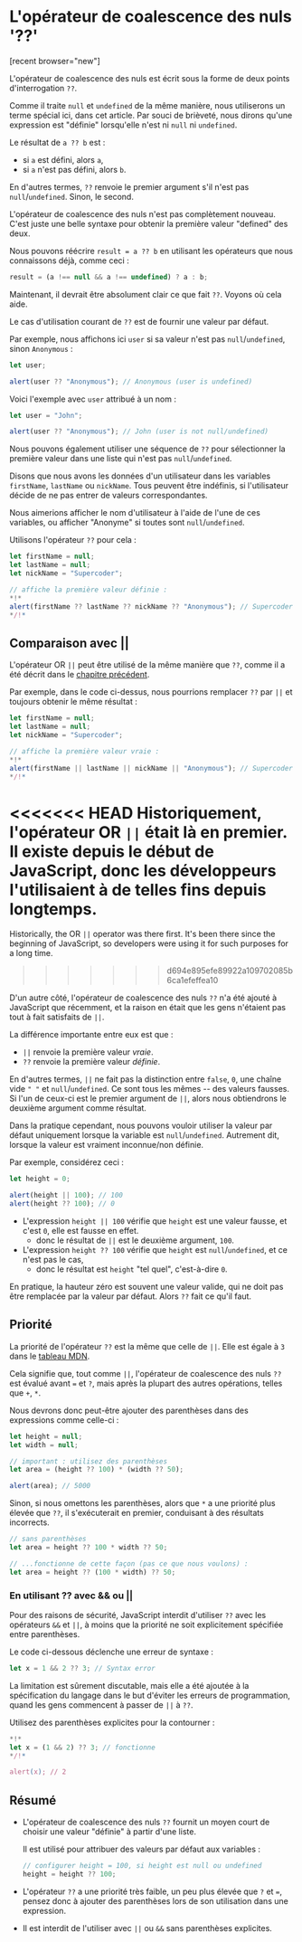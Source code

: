 # L'opérateur de coalescence des nuls '??'

[recent browser="new"]

L'opérateur de coalescence des nuls est écrit sous la forme de deux points d'interrogation `??`.

Comme il traite `null` et `undefined` de la même manière, nous utiliserons un terme spécial ici, dans cet article. Par souci de brièveté, nous dirons qu'une expression est "définie" lorsqu'elle n'est ni `null` ni `undefined`.

Le résultat de `a ?? b` est :
- si `a` est défini, alors `a`,
- si `a` n'est pas défini, alors `b`.

En d'autres termes, `??` renvoie le premier argument s'il n'est pas `null`/`undefined`. Sinon, le second.

L'opérateur de coalescence des nuls n'est pas complètement nouveau. C'est juste une belle syntaxe pour obtenir la première valeur "defined" des deux.

Nous pouvons réécrire `result = a ?? b` en utilisant les opérateurs que nous connaissons déjà, comme ceci :

```js
result = (a !== null && a !== undefined) ? a : b;
```

Maintenant, il devrait être absolument clair ce que fait `??`. Voyons où cela aide.

Le cas d'utilisation courant de `??` est de fournir une valeur par défaut.

Par exemple, nous affichons ici `user` si sa valeur n'est pas `null`/`undefined`, sinon `Anonymous` :

```js run
let user;

alert(user ?? "Anonymous"); // Anonymous (user is undefined)
```

Voici l'exemple avec `user` attribué à un nom :

```js run
let user = "John";

alert(user ?? "Anonymous"); // John (user is not null/undefined)
```

Nous pouvons également utiliser une séquence de `??` pour sélectionner la première valeur dans une liste qui n'est pas `null`/`undefined`.

Disons que nous avons les données d'un utilisateur dans les variables `firstName`, `lastName` ou `nickName`. Tous peuvent être indéfinis, si l'utilisateur décide de ne pas entrer de valeurs correspondantes.

Nous aimerions afficher le nom d'utilisateur à l'aide de l'une de ces variables, ou afficher "Anonyme" si toutes sont `null`/`undefined`.

Utilisons l'opérateur `??` pour cela :

```js run
let firstName = null;
let lastName = null;
let nickName = "Supercoder";

// affiche la première valeur définie :
*!*
alert(firstName ?? lastName ?? nickName ?? "Anonymous"); // Supercoder
*/!*
```

## Comparaison avec ||

L'opérateur OR `||` peut être utilisé de la même manière que `??`, comme il a été décrit dans le [chapitre précédent](info:logical-operators#or-finds-the-first-truthy-value).

Par exemple, dans le code ci-dessus, nous pourrions remplacer `??` par `||` et toujours obtenir le même résultat :

```js run
let firstName = null;
let lastName = null;
let nickName = "Supercoder";

// affiche la première valeur vraie :
*!*
alert(firstName || lastName || nickName || "Anonymous"); // Supercoder
*/!*
```

<<<<<<< HEAD
Historiquement, l'opérateur OR `||` était là en premier. Il existe depuis le début de JavaScript, donc les développeurs l'utilisaient à de telles fins depuis longtemps.
=======
Historically, the OR `||` operator was there first. It's been there since the beginning of JavaScript, so developers were using it for such purposes for a long time.
>>>>>>> d694e895efe89922a109702085b6ca1efeffea10

D'un autre côté, l'opérateur de coalescence des nuls `??` n'a été ajouté à JavaScript que récemment, et la raison en était que les gens n'étaient pas tout à fait satisfaits de `||`.

La différence importante entre eux est que :
- `||` renvoie la première valeur *vraie*.
- `??` renvoie la première valeur *définie*.

En d'autres termes, `||` ne fait pas la distinction entre `false`, `0`, une chaîne vide `" "` et `null`/`undefined`. Ce sont tous les mêmes -- des valeurs fausses. Si l'un de ceux-ci est le premier argument de `||`, alors nous obtiendrons le deuxième argument comme résultat.

Dans la pratique cependant, nous pouvons vouloir utiliser la valeur par défaut uniquement lorsque la variable est `null`/`undefined`. Autrement dit, lorsque la valeur est vraiment inconnue/non définie.

Par exemple, considérez ceci :

```js run
let height = 0;

alert(height || 100); // 100
alert(height ?? 100); // 0
```

- L'expression `height || 100` vérifie que `height` est une valeur fausse, et c'est `0`, elle est fausse en effet.
    - donc le résultat de `||` est le deuxième argument, `100`.
- L'expression `height ?? 100` vérifie que `height` est `null`/`undefined`, et ce n'est pas le cas,
    - donc le résultat est `height` "tel quel", c'est-à-dire `0`.

En pratique, la hauteur zéro est souvent une valeur valide, qui ne doit pas être remplacée par la valeur par défaut. Alors `??` fait ce qu'il faut.

## Priorité

La priorité de l'opérateur `??` est la même que celle de `||`. Elle est égale à `3` dans le [tableau MDN](https://developer.mozilla.org/en-US/docs/Web/JavaScript/Reference/Operators/Operator_Precedence#Table).

Cela signifie que, tout comme `||`, l'opérateur de coalescence des nuls `??` est évalué avant `=` et `?`, mais après la plupart des autres opérations, telles que `+`, `*`.

Nous devrons donc peut-être ajouter des parenthèses dans des expressions comme celle-ci :

```js run
let height = null;
let width = null;

// important : utilisez des parenthèses
let area = (height ?? 100) * (width ?? 50);

alert(area); // 5000
```

Sinon, si nous omettons les parenthèses, alors que `*` a une priorité plus élevée que `??`, il s'exécuterait en premier, conduisant à des résultats incorrects.

```js
// sans parenthèses
let area = height ?? 100 * width ?? 50;

// ...fonctionne de cette façon (pas ce que nous voulons) :
let area = height ?? (100 * width) ?? 50;
```

### En utilisant ?? avec && ou ||

Pour des raisons de sécurité, JavaScript interdit d'utiliser `??` avec les opérateurs `&&` et `||`, à moins que la priorité ne soit explicitement spécifiée entre parenthèses.

Le code ci-dessous déclenche une erreur de syntaxe :

```js run
let x = 1 && 2 ?? 3; // Syntax error
```

La limitation est sûrement discutable, mais elle a été ajoutée à la spécification du langage dans le but d'éviter les erreurs de programmation, quand les gens commencent à passer de `||` à `??`.

Utilisez des parenthèses explicites pour la contourner :

```js run
*!*
let x = (1 && 2) ?? 3; // fonctionne
*/!*

alert(x); // 2
```

## Résumé

- L'opérateur de coalescence des nuls `??` fournit un moyen court de choisir une valeur "définie" à partir d'une liste.

    Il est utilisé pour attribuer des valeurs par défaut aux variables :

    ```js
    // configurer height = 100, si height est null ou undefined
    height = height ?? 100;
    ```

- L'opérateur `??` a une priorité très faible, un peu plus élevée que `?` et `=`, pensez donc à ajouter des parenthèses lors de son utilisation dans une expression.
- Il est interdit de l'utiliser avec `||` ou `&&` sans parenthèses explicites.
